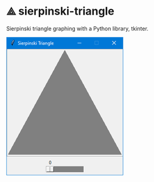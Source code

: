 # ⟁ sierpinski-triangle
Sierpinski triangle graphing with a Python library, tkinter.

![Base](images/base.gif)